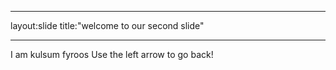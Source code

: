 _ _ _ 
layout:slide
title:"welcome to our second slide"
_ _ _
I am kulsum fyroos
Use the left arrow to go back!
